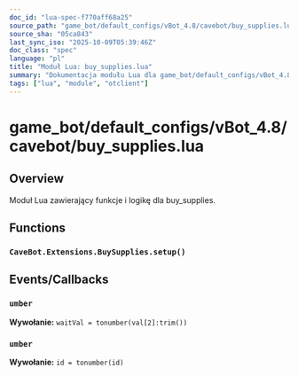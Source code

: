 ```yaml
---
doc_id: "lua-spec-f770aff68a25"
source_path: "game_bot/default_configs/vBot_4.8/cavebot/buy_supplies.lua"
source_sha: "05ca843"
last_sync_iso: "2025-10-09T05:39:46Z"
doc_class: "spec"
language: "pl"
title: "Moduł Lua: buy_supplies.lua"
summary: "Dokumentacja modułu Lua dla game_bot/default_configs/vBot_4.8/cavebot/buy_supplies.lua"
tags: ["lua", "module", "otclient"]
---
```


# game_bot/default_configs/vBot_4.8/cavebot/buy_supplies.lua

## Overview

Moduł Lua zawierający funkcje i logikę dla buy_supplies.

## Functions

### `CaveBot.Extensions.BuySupplies.setup()`

## Events/Callbacks

### `umber`

**Wywołanie:** `waitVal = tonumber(val[2]:trim())`

### `umber`

**Wywołanie:** `id = tonumber(id)`
